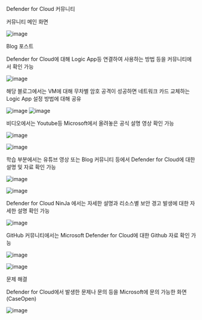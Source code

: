 Defender for Cloud
커뮤니티

커뮤니티 메인 화면

![image](https://github.com/user-attachments/assets/fc576bf7-3355-49fa-993e-ebd4cd8f6ead)

Blog 포스트

Defender for Cloud에 대해 Logic App등 연결하여 사용하는 방법 등을 커뮤니티에서 확인 가능

![image](https://github.com/user-attachments/assets/39b13bd5-c544-4c29-840c-8c11212c689c)

해당 블로그에서는 VM에 대해 무차별 암호 공격이 성공하면 네트워크 카드 교체하는 Logic App 설정 방법에 대해 공유

![image](https://github.com/user-attachments/assets/5a52c1e8-21f4-43e3-962d-85bee1bfcf40)
![image](https://github.com/user-attachments/assets/e0aed4af-0995-4c0c-bb08-8a81d7edb366)



비디오에서는 Youtube등 Microsoft에서 올려놓은 공식 설명 영상 확인 가능

![image](https://github.com/user-attachments/assets/296cb337-c23f-42dd-b876-e12cbf03157d)

![image](https://github.com/user-attachments/assets/339dd416-4819-4916-b238-6feddfc3091f)


학습 부분에서는 유튜브 영상 또는 Blog 커뮤니티 등에서 Defender for Cloud에 대한 설명 및 자료 확인 가능

![image](https://github.com/user-attachments/assets/c8bc9b4b-af9d-45d2-a5d3-faaf05936b58)

![image](https://github.com/user-attachments/assets/e244133b-5f3d-4075-9171-a67fe4075da3)

Defender for Cloud NinJa 에서는 자세한 설명과 리소스별 보안 경고 발생에 대한 자세한 설명 확인 가능

![image](https://github.com/user-attachments/assets/a05e0f9a-2c2d-4c0f-b42d-7b52cd6c78a8)

GitHub 커뮤니티에서는 Microsoft Defender for Cloud에 대한 Github 자료 확인 가능

![image](https://github.com/user-attachments/assets/74a45b8d-b69d-4f28-a2cc-93761f209406)

![image](https://github.com/user-attachments/assets/7868c566-0e4c-46e8-ba64-84f422768311)


문제 해결

Defender for Cloud에서 발생한 문제나 문의 등을 Microsoft에 문의 가능한 화면 (CaseOpen)

![image](https://github.com/user-attachments/assets/cb1b4188-c003-4fff-8753-b75e1489cdde)

